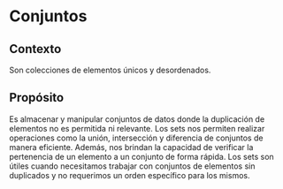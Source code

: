 # Conjuntos

## Contexto

Son colecciones de elementos únicos y desordenados.

## Propósito

Es almacenar y manipular conjuntos de datos donde la duplicación de elementos no es permitida ni relevante. Los sets nos permiten realizar operaciones como la unión, intersección y diferencia de conjuntos de manera eficiente. Además, nos brindan la capacidad de verificar la pertenencia de un elemento a un conjunto de forma rápida. Los sets son útiles cuando necesitamos trabajar con conjuntos de elementos sin duplicados y no requerimos un orden específico para los mismos.
